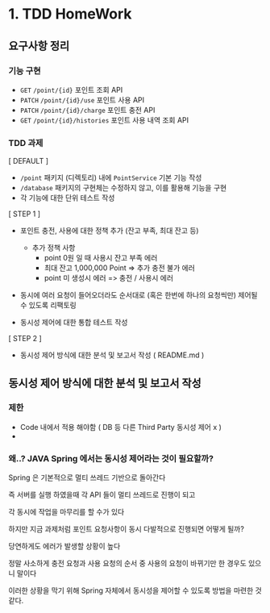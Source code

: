 # 1. TDD HomeWork 

## 요구사항 정리
### 기능 구현 
*  `GET` `/point/{id}` 포인트 조회 API
*  `PATCH` `/point/{id}/use`  포인트 사용 API 
*  `PATCH` `/point/{id}/charge` 포인트 충전 API
*  `GET` `/point/{id}/histories` 포인트 사용 내역 조회 API

### TDD 과제 
[ DEFAULT ]<br>
- `/point` 패키지 (디렉토리) 내에 `PointService` 기본 기능 작성
- `/database` 패키지의 구현체는 수정하지 않고, 이를 활용해 기능을 구현
- 각 기능에 대한 단위 테스트 작성

[ STEP 1 ]<br>
- 포인트 충전, 사용에 대한 정책 추가 (잔고 부족, 최대 잔고 등)
  - 추가 정책 사항
    - point 0원 일 때 사용시 잔고 부족 에러 
    - 최대 잔고 1,000,000 Point => 추가 충전 불가 에러 
    - point 미 생성시 에러 => 충전 / 사용시 에러
    
- 동시에 여러 요청이 들어오더라도 순서대로 (혹은 한번에 하나의 요청씩만) 제어될 수 있도록 리팩토링
- 동시성 제어에 대한 통합 테스트 작성

[ STEP 2 ]<br>
- 동시성 제어 방식에 대한 분석 및 보고서 작성 ( README.md )


## 동시성 제어 방식에 대한 분석 및 보고서 작성
### 제한
* Code 내에서 적용 해야함 ( DB 등 다른 Third Party 동시성 제어 x )
* 


### 왜..? JAVA Spring 에서는 동시성 제어라는 것이 필요할까?

Spring 은 기본적으로 멀티 쓰레드 기반으로 돌아간다 

즉 서버를 실행 하였을때 각 API 들이 멀티 쓰레드로 진행이 되고 

각 동시에 작업을 마무리를 할 수가 있다 

하지만 지금 과제처럼 포인트 요청사항이 동시 다발적으로 진행되면 어떻게 될까?

당연하게도 에러가 발생할 상황이 높다

정말 사소하게 충전 요청과 사용 요청의 순서 중 사용의 요청이 바뀌기만 한 경우도 있으니 말이다 

이러한 상황을 막기 위해 Spring 자체에서 동시성을 제어할 수 있도록 방법을 마련한 것 같다.


